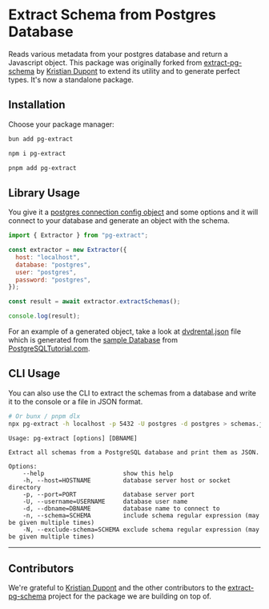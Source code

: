 # Extract Schema from Postgres Database

Reads various metadata from your postgres database and return a Javascript object.
This package was originally forked from [extract-pg-schema](https://github.com/kristiandupont/extract-pg-schema) by [Kristian Dupont](https://github.com/kristiandupont) to extend its utility and to generate perfect types. It's now a standalone package.

## Installation

Choose your package manager:

```bash
bun add pg-extract
```

```bash
npm i pg-extract
```

```bash
pnpm add pg-extract
```

## Library Usage

You give it a [postgres connection config object](https://node-postgres.com/apis/client) and some options and it will connect to your database and generate an object with the schema.

```javascript
import { Extractor } from "pg-extract";

const extractor = new Extractor({
  host: "localhost",
  database: "postgres",
  user: "postgres",
  password: "postgres",
});

const result = await extractor.extractSchemas();

console.log(result);
```

For an example of a generated object, take a look at [dvdrental.json](./dvdrental.json) file which is generated from the [sample Database](https://www.postgresqltutorial.com/postgresql-sample-database/) from [PostgreSQLTutorial.com](https://www.postgresqltutorial.com).

## CLI Usage

You can also use the CLI to extract the schemas from a database and write it to the console or a file in JSON format.

```bash
# Or bunx / pnpm dlx
npx pg-extract -h localhost -p 5432 -U postgres -d postgres > schemas.json
```

```
Usage: pg-extract [options] [DBNAME]

Extract all schemas from a PostgreSQL database and print them as JSON.

Options:
    --help                      show this help
    -h, --host=HOSTNAME         database server host or socket directory
    -p, --port=PORT             database server port
    -U, --username=USERNAME     database user name
    -d, --dbname=DBNAME         database name to connect to
    -n, --schema=SCHEMA         include schema regular expression (may be given multiple times)
    -N, --exclude-schema=SCHEMA exclude schema regular expression (may be given multiple times)
```

---

## Contributors

We're grateful to [Kristian Dupont](https://github.com/kristiandupont) and the other contributors to the [extract-pg-schema](https://github.com/kristiandupont/extract-pg-schema) project for the package we are building on top of.
